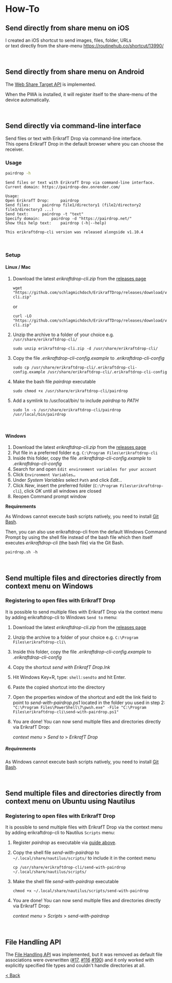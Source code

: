 # How-To

## Send directly from share menu on iOS
I created an iOS shortcut to send images, files, folder, URLs \
or text directly from the share-menu
https://routinehub.co/shortcut/13990/

[//]: # (Todo: Add screenshots)

<br>

## Send directly from share menu on Android
The [Web Share Target API](https://developer.mozilla.org/en-US/docs/Web/Manifest/share_target) is implemented.

When the PWA is installed, it will register itself to the share-menu of the device automatically.

<br>

## Send directly via command-line interface
Send files or text with ErikrafT Drop via command-line interface. \
This opens ErikrafT Drop in the default browser where you can choose the receiver.

### Usage
```bash
pairdrop -h
```
```
Send files or text with ErikrafT Drop via command-line interface.
Current domain: https://pairdrop-dev.onrender.com/

Usage:
Open ErikrafT Drop:		pairdrop
Send files:		pairdrop file1/directory1 (file2/directory2 file3/directory3 ...)
Send text:		pairdrop -t "text"
Specify domain:		pairdrop -d "https://pairdrop.net/"
Show this help text:	pairdrop (-h|--help)

This erikraftdrop-cli version was released alongside v1.10.4
```

<br>

### Setup

#### Linux / Mac
1. Download the latest _erikraftdrop-cli.zip_ from the [releases page](https://github.com/schlagmichdoch/ErikrafTDrop/releases)
   ```shell
   wget "https://github.com/schlagmichdoch/ErikrafTDrop/releases/download/v1.11.2/erikraftdrop-cli.zip"
   ```
   or
   ```shell
   curl -LO "https://github.com/schlagmichdoch/ErikrafTDrop/releases/download/v1.11.2/erikraftdrop-cli.zip"
   ```
2. Unzip the archive to a folder of your choice e.g. `/usr/share/erikraftdrop-cli/`
   ```shell
   sudo unzip erikraftdrop-cli.zip -d /usr/share/erikraftdrop-cli/
   ```
3. Copy the file _.erikraftdrop-cli-config.example_ to _.erikraftdrop-cli-config_
   ```shell
   sudo cp /usr/share/erikraftdrop-cli/.erikraftdrop-cli-config.example /usr/share/erikraftdrop-cli/.erikraftdrop-cli-config
   ```
4. Make the bash file _pairdrop_ executable
   ```shell
   sudo chmod +x /usr/share/erikraftdrop-cli/pairdrop
   ```
5. Add a symlink to /usr/local/bin/ to include _pairdrop_ to _PATH_
   ```shell
   sudo ln -s /usr/share/erikraftdrop-cli/pairdrop /usr/local/bin/pairdrop
   ```

<br>

#### Windows
1. Download the latest _erikraftdrop-cli.zip_ from the [releases page](https://github.com/schlagmichdoch/ErikrafTDrop/releases)
2. Put file in a preferred folder e.g. `C:\Program Files\erikraftdrop-cli`
3. Inside this folder, copy the file _.erikraftdrop-cli-config.example_ to _.erikraftdrop-cli-config_
4. Search for and open `Edit environment variables for your account`
5. Click `Environment Variables…`
6. Under _System Variables_ select `Path` and click _Edit..._
7. Click _New_, insert the preferred folder (`C:\Program Files\erikraftdrop-cli`), click *OK* until all windows are closed
8. Reopen Command prompt window

**Requirements**

As Windows cannot execute bash scripts natively, you need to install [Git Bash](https://gitforwindows.org/).

Then, you can also use erikraftdrop-cli from the default Windows Command Prompt
by using the shell file instead of the bash file which then itself executes
_erikraftdrop-cli_ (the bash file) via the Git Bash.
```shell
pairdrop.sh -h
```

<br>

## Send multiple files and directories directly from context menu on Windows

### Registering to open files with ErikrafT Drop
It is possible to send multiple files with ErikrafT Drop via the context menu by adding erikraftdrop-cli to Windows `Send to` menu:
1. Download the latest _erikraftdrop-cli.zip_ from the [releases page](https://github.com/schlagmichdoch/ErikrafTDrop/releases)
2. Unzip the archive to a folder of your choice e.g. `C:\Program Files\erikraftdrop-cli\`
3. Inside this folder, copy the file _.erikraftdrop-cli-config.example_ to _.erikraftdrop-cli-config_
4. Copy the shortcut _send with ErikrafT Drop.lnk_
5. Hit Windows Key+R, type: `shell:sendto` and hit Enter.
6. Paste the copied shortcut into the directory
7. Open the properties window of the shortcut and edit the link field to point to _send-with-pairdrop.ps1_ located in the folder you used in step 2: \
   `"C:\Program Files\PowerShell\7\pwsh.exe" -File "C:\Program Files\erikraftdrop-cli\send-with-pairdrop.ps1"`
8. You are done! You can now send multiple files and directories directly via ErikrafT Drop:

   _context menu_ > _Send to_ > _ErikrafT Drop_

##### Requirements
As Windows cannot execute bash scripts natively, you need to install [Git Bash](https://gitforwindows.org/).

<br>

## Send multiple files and directories directly from context menu on Ubuntu using Nautilus

### Registering to open files with ErikrafT Drop
It is possible to send multiple files with ErikrafT Drop via the context menu by adding erikraftdrop-cli to Nautilus `Scripts` menu:
1. Register _pairdrop_ as executable via [guide above](#linux).
2. Copy the shell file _send-with-pairdrop_ to `~/.local/share/nautilus/scripts/` to include it in the context menu
   ```shell
   cp /usr/share/erikraftdrop-cli/send-with-pairdrop ~/.local/share/nautilus/scripts/
   ```
3. Make the shell file _send-with-pairdrop_ executable
   ```shell
   chmod +x ~/.local/share/nautilus/scripts/send-with-pairdrop
   ```
4. You are done! You can now send multiple files and directories directly via ErikrafT Drop:

   _context menu_ > _Scripts_ > _send-with-pairdrop_

<br>

## File Handling API
The [File Handling API](https://learn.microsoft.com/en-us/microsoft-edge/progressive-web-apps-chromium/how-to/handle-files)
was implemented, but it was removed as default file associations were overwritten ([#17](https://github.com/schlagmichdoch/ErikrafTDrop/issues/17),
[#116](https://github.com/schlagmichdoch/ErikrafTDrop/issues/116) [#190](https://github.com/schlagmichdoch/ErikrafTDrop/issues/190))
and it only worked with explicitly specified file types and couldn't handle directories at all.

[< Back](/README.md)
